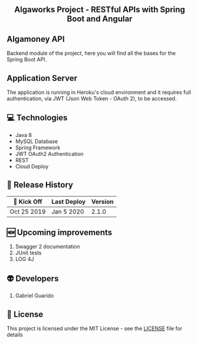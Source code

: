 <h2 align="center">
  Algaworks Project - RESTful APIs with Spring Boot and Angular
</h2>

## Algamoney API
Backend module of the project, here you will find all the bases for the Spring Boot API.

## Application Server
The application is running in Heroku's cloud environment and it requires full authentication, via JWT (Json Web Token - OAuth 2), to be accessed.

## :computer: Technologies
* Java 8
* MySQL Database
* Spring Framework
* JWT OAuth2 Authentication
* REST
* Cloud Deploy

## :date: Release History
|:rocket: **Kick Off**|**Last Deploy**|**Version**|
|------------|---------------|-----------|
|Oct 25 2019 |Jan 5 2020     |2.1.0      |

## :new: Upcoming improvements
1. Swagger 2 documentation
2. JUnit tests
3. LOG 4J

## :alien: Developers
1. Gabriel Guarido

## :memo: License
This project is licensed under the MIT License - see the [LICENSE](LICENSE) file for details
